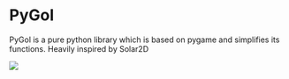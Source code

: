 # PyGol
PyGol is a pure python library which is based on pygame and simplifies its functions.
Heavily inspired by Solar2D

<img src="https://i.ibb.co/HDs3gLB/1.png">
